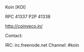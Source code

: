 Koin [KOI]

RPC 41337
P2P 41338

http://coinyeco.in/

Contact:

IRC: irc.freenode.net Channel: #koin
